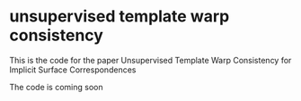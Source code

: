 # unsupervised template warp consistency

This is the code for the paper Unsupervised Template Warp Consistency for Implicit Surface
Correspondences

The code is coming soon
